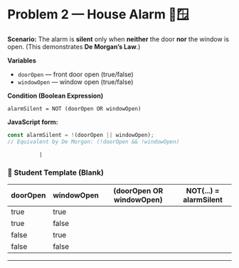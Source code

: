 
# Problem 2 — House Alarm 🚪🪟

**Scenario:** The alarm is **silent** only when **neither** the door **nor** the window is open. (This demonstrates **De Morgan’s Law**.)

**Variables**

* `doorOpen` — front door open (true/false)
* `windowOpen` — window open (true/false)

**Condition (Boolean Expression)**

```
alarmSilent = NOT (doorOpen OR windowOpen)
```

**JavaScript form:**

```js
const alarmSilent = !(doorOpen || windowOpen);
// Equivalent by De Morgan: (!doorOpen && !windowOpen)
```

              |

### 📝 Student Template (Blank)

| doorOpen | windowOpen | (doorOpen OR windowOpen) | NOT(...) = alarmSilent |
| -------- | ---------- | ------------------------ | ---------------------- |
| true     | true       |                          |                        |
| true     | false      |                          |                        |
| false    | true       |                          |                        |
| false    | false      |                          |                        |

---